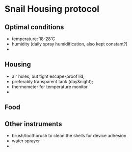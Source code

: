 Snail Housing protocol
=================

Optimal conditions
--------------------
* temperature: 18-28'C
* humidity (daily spray humidification, also kept constant?)
* 

Housing
--------------
* air holes, but tight escape-proof lid;
* preferably transparent tank (day&night);
* thermometer for temperature monitor.
* 

Food
-----



Other instruments
-------------------
* brush/toothbrush to clean the shells for device adhesion
* water sprayer
* 
